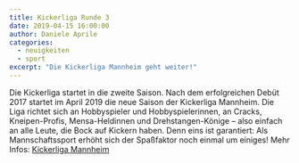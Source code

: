 ```yaml
---
title: Kickerliga Runde 3
date: 2019-04-15 16:00:00
author: Daniele Aprile
categories:
  - neuigkeiten
  - sport
excerpt: "Die Kickerliga Mannheim geht weiter!"
---
```


Die Kickerliga startet in die zweite Saison. Nach dem erfolgreichen Debüt 2017 startet im April 2019 die neue Saison der Kickerliga Mannheim. Die Liga richtet sich an Hobbyspieler und Hobbyspielerinnen, an Cracks, Kneipen-Profis, Mensa-Heldinnen und Drehstangen-Könige – also einfach an alle Leute, die Bock auf Kickern haben. Denn eins ist garantiert: Als Mannschaftssport erhöht sich der Spaßfaktor noch einmal um einiges! Mehr Infos: [Kickerliga Mannheim](https://grothesk.github.io/kickerliga-mannheim/)
